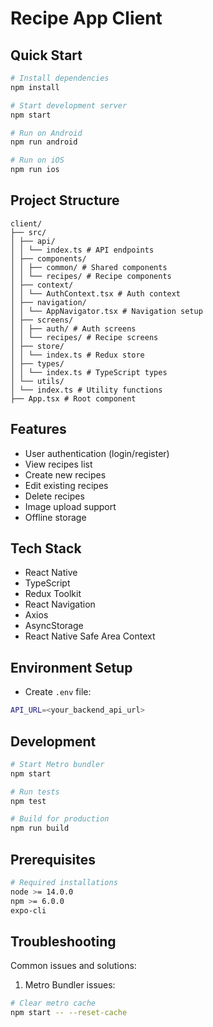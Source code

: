 # Recipe App Client

## Quick Start

```bash
# Install dependencies
npm install

# Start development server
npm start

# Run on Android
npm run android

# Run on iOS
npm run ios
```

## Project Structure

```
client/
├── src/
│ ├── api/
│ │ └── index.ts # API endpoints
│ ├── components/
│ │ ├── common/ # Shared components
│ │ └── recipes/ # Recipe components
│ ├── context/
│ │ └── AuthContext.tsx # Auth context
│ ├── navigation/
│ │ └── AppNavigator.tsx # Navigation setup
│ ├── screens/
│ │ ├── auth/ # Auth screens
│ │ └── recipes/ # Recipe screens
│ ├── store/
│ │ └── index.ts # Redux store
│ ├── types/
│ │ └── index.ts # TypeScript types
│ └── utils/
│ └── index.ts # Utility functions
├── App.tsx # Root component
```

## Features

- User authentication (login/register)
- View recipes list
- Create new recipes
- Edit existing recipes
- Delete recipes
- Image upload support
- Offline storage

## Tech Stack

- React Native
- TypeScript
- Redux Toolkit
- React Navigation
- Axios
- AsyncStorage
- React Native Safe Area Context

## Environment Setup

- Create `.env` file:

```bash
API_URL=<your_backend_api_url>
```

## Development

```bash
# Start Metro bundler
npm start

# Run tests
npm test

# Build for production
npm run build
```

## Prerequisites

```bash
# Required installations
node >= 14.0.0
npm >= 6.0.0
expo-cli
```

## Troubleshooting

Common issues and solutions:

1. Metro Bundler issues:

```bash
# Clear metro cache
npm start -- --reset-cache
```
